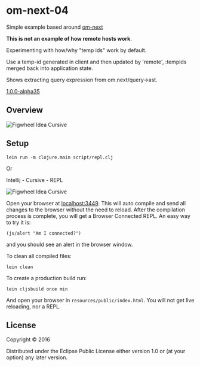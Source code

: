 # om-next-04

Simple example based around [om-next](https://github.com/omcljs/om/wiki/Quick-Start-%28om.next%29) 

**This is not an example of how remote hosts work**.

Experimenting with how/why "temp ids" work by default.

Use a temp-id generated in client and then updated by 'remote', :tempids merged back into application state.

Shows extracting query expression from om.next/query->ast.

[1.0.0-alpha35](https://clojars.org/org.omcljs/om)

## Overview

![Figwheel Idea Cursive](https://raw.githubusercontent.com/griffio/griffio.github.io/master/public/om-next-04.gif)

## Setup

~~~
lein run -m clojure.main script/repl.clj
~~~

Or

Intellij - Cursive - REPL

![Figwheel Idea Cursive](https://raw.githubusercontent.com/griffio/griffio.github.io/master/public/figwheel-idea.png)

Open your browser at [localhost:3449](http://localhost:3449/).
This will auto compile and send all changes to the browser without the
need to reload. After the compilation process is complete, you will
get a Browser Connected REPL. An easy way to try it is:

    (js/alert "Am I connected?")

and you should see an alert in the browser window.

To clean all compiled files:

    lein clean

To create a production build run:

    lein cljsbuild once min

And open your browser in `resources/public/index.html`. You will not
get live reloading, nor a REPL. 

## License

Copyright © 2016

Distributed under the Eclipse Public License either version 1.0 or (at your option) any later version.
